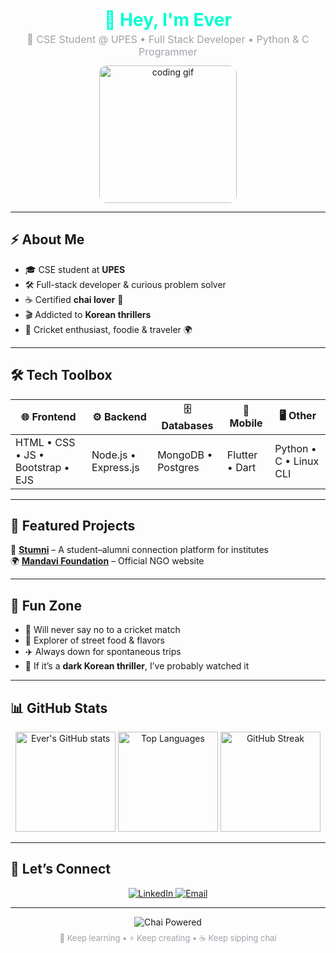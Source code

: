 <!-- Dark Mode Fun & Creative GitHub Profile README with Custom Stats -->

<div align="center">
  <h1 style="color:#00FFD1; margin:0;">🌌 Hey, I'm Ever</h1>
  <p style="margin:4px 0 12px 0; font-size:16px; color:#A1A1AA;">
    🚀 CSE Student @ UPES • Full Stack Developer • Python & C Programmer
  </p>

  <img src="https://media.giphy.com/media/qgQUggAC3Pfv687qPC/giphy.gif" alt="coding gif" width="220" style="border-radius:12px;"/>
</div>

---

## ⚡ About Me
- 🎓 CSE student at **UPES**  
- 🛠️ Full-stack developer & curious problem solver  
- ☕ Certified **chai lover** 🍵  
- 🎬 Addicted to **Korean thrillers**  
- 🏏 Cricket enthusiast, foodie & traveler 🌍  

---

## 🛠️ Tech Toolbox
<div align="center">

| 🌐 Frontend | ⚙️ Backend | 🗄️ Databases | 📱 Mobile | 🖥️ Other |
|-------------|------------|--------------|-----------|----------|
| HTML • CSS • JS • Bootstrap • EJS | Node.js • Express.js | MongoDB • Postgres | Flutter • Dart | Python • C • Linux CLI |

</div>

---

## 🚀 Featured Projects
🔗 **[Stumni](#)** – A student–alumni connection platform for institutes  
🌍 **[Mandavi Foundation](#)** – Official NGO website  

---

## 🎉 Fun Zone
- 🏏 Will never say no to a cricket match  
- 🍜 Explorer of street food & flavors  
- ✈️ Always down for spontaneous trips  
- 🎥 If it’s a **dark Korean thriller**, I’ve probably watched it  

---

## 📊 GitHub Stats
<div align="center">

<!-- GitHub Stats Card -->
<img src="https://github-readme-stats.vercel.app/api?username=e-ve-r&show_icons=true&bg_color=0D1117&title_color=00FFD1&text_color=FFFFFF&icon_color=FF8800" alt="Ever's GitHub stats" height="160"/>

<!-- Top Languages Card -->
<img src="https://github-readme-stats.vercel.app/api/top-langs/?username=e-ve-r&layout=compact&bg_color=0D1117&title_color=00FFD1&text_color=FFFFFF" alt="Top Languages" height="160"/>

<!-- GitHub Streak -->
<img src="https://streak-stats.demolab.com?user=e-ve-r&theme=highcontrast&ring=00FFD1&fire=FF8800&currStreakLabel=FFFFFF&background=0D1117" alt="GitHub Streak" height="160"/>

</div>

---

## 🔗 Let’s Connect
<p align="center">
  <a href="https://www.linkedin.com/in/e-v-e-r" target="_blank">
    <img src="https://img.shields.io/badge/LinkedIn-00A0DC?style=for-the-badge&logo=linkedin&logoColor=white" alt="LinkedIn"/>
  </a>
  <a href="mailto:19.ever.30@gmail.com">
    <img src="https://img.shields.io/badge/Gmail-EA4335?style=for-the-badge&logo=gmail&logoColor=white" alt="Email"/>
  </a>
</p>

---

<div align="center">
  <img src="https://img.shields.io/badge/Chai%20Powered-ff8800?style=for-the-badge&logo=buy-me-a-coffee&logoColor=white" alt="Chai Powered"/>
  <p style="font-size:13px; color:#A1A1AA; margin-top:8px;">
    🌱 Keep learning • ⚡ Keep creating • ☕ Keep sipping chai
  </p>
</div>
